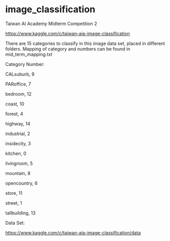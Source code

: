 # image_classification
Taiwan AI Academy Midterm Competition 2

https://www.kaggle.com/c/taiwan-aia-image-classification

There are 15 categories to classify in this image data set, placed in different folders.
Mapping of category and numbers can be found in mid_term_mapping.txt

Category Number:

CALsuburb, 9

PARoffice, 7

bedroom, 12

coast, 10

forest, 4

highway, 14

industrial, 2

insidecity, 3

kitchen, 0

livingroom, 5

mountain, 8

opencountry, 6

store, 11

street, 1

tallbuilding, 13


Data Set:

https://www.kaggle.com/c/taiwan-aia-image-classification/data
